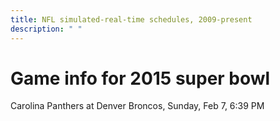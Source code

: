 ```yaml
---
title: NFL simulated-real-time schedules, 2009-present
description: " "
---
```


# Game info for 2015 super bowl

Carolina Panthers at Denver Broncos, Sunday, Feb 7, 6:39 PM

